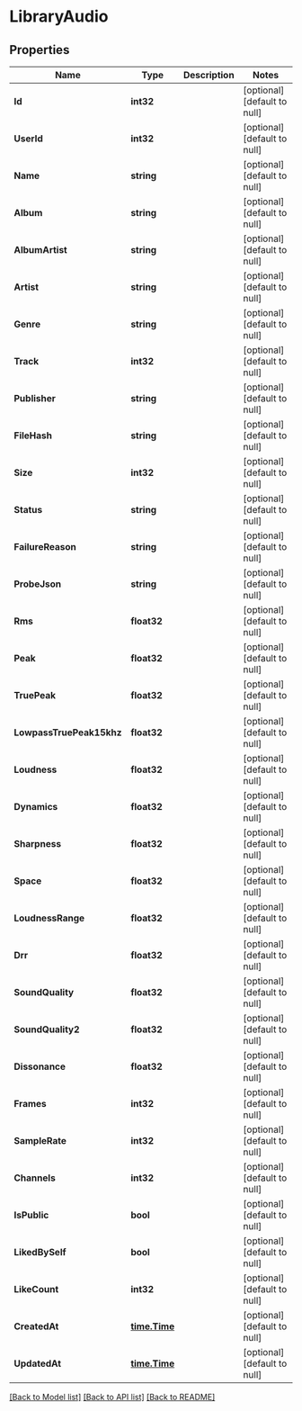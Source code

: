 # LibraryAudio

## Properties
Name | Type | Description | Notes
------------ | ------------- | ------------- | -------------
**Id** | **int32** |  | [optional] [default to null]
**UserId** | **int32** |  | [optional] [default to null]
**Name** | **string** |  | [optional] [default to null]
**Album** | **string** |  | [optional] [default to null]
**AlbumArtist** | **string** |  | [optional] [default to null]
**Artist** | **string** |  | [optional] [default to null]
**Genre** | **string** |  | [optional] [default to null]
**Track** | **int32** |  | [optional] [default to null]
**Publisher** | **string** |  | [optional] [default to null]
**FileHash** | **string** |  | [optional] [default to null]
**Size** | **int32** |  | [optional] [default to null]
**Status** | **string** |  | [optional] [default to null]
**FailureReason** | **string** |  | [optional] [default to null]
**ProbeJson** | **string** |  | [optional] [default to null]
**Rms** | **float32** |  | [optional] [default to null]
**Peak** | **float32** |  | [optional] [default to null]
**TruePeak** | **float32** |  | [optional] [default to null]
**LowpassTruePeak15khz** | **float32** |  | [optional] [default to null]
**Loudness** | **float32** |  | [optional] [default to null]
**Dynamics** | **float32** |  | [optional] [default to null]
**Sharpness** | **float32** |  | [optional] [default to null]
**Space** | **float32** |  | [optional] [default to null]
**LoudnessRange** | **float32** |  | [optional] [default to null]
**Drr** | **float32** |  | [optional] [default to null]
**SoundQuality** | **float32** |  | [optional] [default to null]
**SoundQuality2** | **float32** |  | [optional] [default to null]
**Dissonance** | **float32** |  | [optional] [default to null]
**Frames** | **int32** |  | [optional] [default to null]
**SampleRate** | **int32** |  | [optional] [default to null]
**Channels** | **int32** |  | [optional] [default to null]
**IsPublic** | **bool** |  | [optional] [default to null]
**LikedBySelf** | **bool** |  | [optional] [default to null]
**LikeCount** | **int32** |  | [optional] [default to null]
**CreatedAt** | [**time.Time**](time.Time.md) |  | [optional] [default to null]
**UpdatedAt** | [**time.Time**](time.Time.md) |  | [optional] [default to null]

[[Back to Model list]](../README.md#documentation-for-models) [[Back to API list]](../README.md#documentation-for-api-endpoints) [[Back to README]](../README.md)


